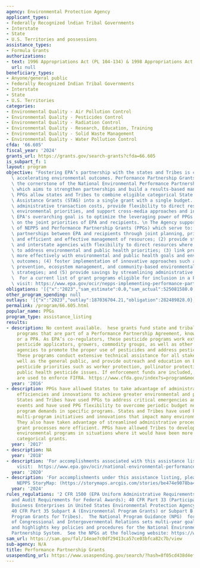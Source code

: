 ```yaml
---
agency: Environmental Protection Agency
applicant_types:
- Federally Recognized lndian Tribal Governments
- Interstate
- State
- U.S. Territories and possessions
assistance_types:
- Formula Grants
authorizations:
- text: 1996 Appropriations Act (PL 104-134) & 1998 Appropriations Act (PL 105-65).
  url: null
beneficiary_types:
- Anyone/general public
- Federally Recognized Indian Tribal Governments
- Interstate
- State
- U.S. Territories
categories:
- Environmental Quality - Air Pollution Control
- Environmental Quality - Pesticides Control
- Environmental Quality - Radiation Control
- Environmental Quality - Research, Education, Training
- Environmental Quality - Solid Waste Management
- Environmental Quality - Water Pollution Control
cfda: '66.605'
fiscal_year: '2024'
grants_url: https://grants.gov/search-grants?cfda=66.605
is_subpart_f: 1
layout: program
objective: "Fostering EPA’s partnership with the states and Tribes is critical to\
  \ accelerating environmental outcomes. Performance Partnership Grants (PPGs) are\
  \ the cornerstone of the National Environmental Performance Partnership System (NEPPS),\
  \ which aims to strengthen partnerships and build a results-based management system.\
  \ PPGs allow states and Tribes to combine eligible categorical State and Tribal\
  \ Assistance Grants (STAG) into a single grant with a single budget. PPGs can reduce\
  \ administrative transaction costs, provide flexibility to direct resources toward\
  \ environmental priorities, and support cross-media approaches and initiatives.\
  \ EPA's overarching goal is to optimize the leveraging power of PPGs to focus strategically\
  \ on the joint priorities of EPA and recipients. \n The Agency supports the goals\
  \ of NEPPS and Performance Partnership Grants (PPGs) which serve to: (1) strengthen\
  \ partnerships between EPA and recipients through joint planning, priority setting,\
  \ and efficient and effective management of resources; (2) provide states, Tribes,\
  \ and interstate agencies with flexibility to direct resources where they are needed\
  \ to address environmental and public health priorities; (3) link program activities\
  \ more effectively with environmental and public health goals and environmental\
  \ outcomes; (4) foster implementation of innovative approaches such as pollution\
  \ prevention, ecosystem management, and community-based environmental protection\
  \ strategies; and (5) provide savings by streamlining administrative requirements.\
  \  For a current list of grant programs eligible for inclusion in a PPG, please\
  \ visit: https://www.epa.gov/ocir/nepps-implementing-performance-partnerships."
obligations: '[{"x":"2023","sam_estimate":0.0,"sam_actual":525081580.0,"usa_spending_actual":525081580.0},{"x":"2024","sam_estimate":0.0,"sam_actual":497912123.0,"usa_spending_actual":498859660.0},{"x":"2025","sam_estimate":0.0,"sam_actual":500000000.0,"usa_spending_actual":24702991.0}]'
other_program_spending: null
outlays: '[{"x":"2023","outlay":187036704.21,"obligation":282489828.0},{"x":"2024","outlay":102701707.57,"obligation":201216015.0},{"x":"2025","outlay":0.0,"obligation":489124.0}]'
permalink: /program/66.605.html
popular_name: PPGs
program_type: assistance_listing
results:
- description: No content available.  hese grants fund state and tribal pesticide
    programs that are part of a Performance Partnership Agreement, known as a PPG
    or a PPA. As EPA’s co-regulators, these pesticide programs work extensively with
    pesticide applicators, growers, commodity groups, as well as other government
    agencies to promote the proper use of pesticides and address pesticide issues.
    These programs conduct extensive technical assistance for all stakeholders as
    well as the general public, and provide outreach and education on EPA’s national
    pesticide priorities such as worker protection, pollinator protection and emerging
    public health pesticide issues. If enforcement funds are included, these funds
    are used to enforce FIFRA. https://www.cfda.gov/index?s=program&mode=form&tab=step1&id=369fc5eda1e44e7dd8002f175c10809d
  year: '2016'
- description: PPGs have allowed States to take advantage of administrative and program
    efficiencies and innovations to achieve greater environmental and program results.
    States and Tribes have used PPGs to address critical emergencies and unplanned
    events and have used PPG flexibility to overcome periodic budget needs or high
    program demands in specific programs. States and Tribes have used PPGs to implement
    multi-program initiatives and innovations that impact many environmental programs.
    They also have taken advantage of streamlined administrative procedures to make
    grant processes more efficient. PPGs have allowed Tribes to develop and implement
    environmental programs in situations where it would have been more difficult using
    categorical grants.
  year: '2017'
- description: NA
  year: '2018'
- description: 'For accomplishments associated with this assistance listing, please
    visit:  https://www.epa.gov/ocir/national-environmental-performance-partnership-system-nepps'
  year: '2020'
- description: 'For accomplishments under this assistance listing, please view the
    NEPPS StoryMap: (https://storymaps.arcgis.com/stories/be474e9078ba43a381163797625d68be).'
  year: '2024'
rules_regulations: '2 CFR 1500 (EPA Uniform Administrative Requirements, Cost Principles,
  and Audit Requirements for Federal Awards); 40 CFR Part 33 (Participation by Disadvantaged
  Business Enterprises in United States Environmental Protection Agency Programs);
  40 CFR Part 35 Subpart A (Environmental Program Grants) or Subpart B (Environmental
  Program Grants for Tribes).  The National Program Guidance (NPG)  for the Office
  of Congressional and Intergovernmental Relations sets multi-year goals and objectives
  and highlights key policies and procedures for the National Environmental Performance
  Partnership System.  See the NPGs at the following website: https://www.epa.gov/planandbudget/national-program-guidances-npgs.'
sam_url: https://sam.gov/fal/14eae7c0df29413ca57ce03bfca82c7b/view
sub-agency: N/A
title: Performance Partnership Grants
usaspending_url: https://www.usaspending.gov/search/?hash=8f05cd438d4efe7459372f54339f284d
---
```

